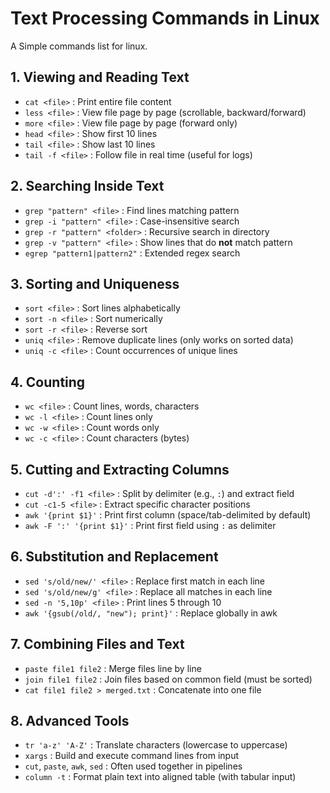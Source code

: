 # Text Processing Commands in Linux  
A Simple commands list for linux.


## 1. Viewing and Reading Text

- `cat <file>` : Print entire file content  
- `less <file>` : View file page by page (scrollable, backward/forward)  
- `more <file>` : View file page by page (forward only)  
- `head <file>` : Show first 10 lines  
- `tail <file>` : Show last 10 lines  
- `tail -f <file>` : Follow file in real time (useful for logs)  



## 2. Searching Inside Text

- `grep "pattern" <file>` : Find lines matching pattern  
- `grep -i "pattern" <file>` : Case-insensitive search  
- `grep -r "pattern" <folder>` : Recursive search in directory  
- `grep -v "pattern" <file>` : Show lines that do **not** match pattern  
- `egrep "pattern1|pattern2"` : Extended regex search  



## 3. Sorting and Uniqueness

- `sort <file>` : Sort lines alphabetically  
- `sort -n <file>` : Sort numerically  
- `sort -r <file>` : Reverse sort  
- `uniq <file>` : Remove duplicate lines (only works on sorted data)  
- `uniq -c <file>` : Count occurrences of unique lines  


## 4. Counting

- `wc <file>` : Count lines, words, characters  
- `wc -l <file>` : Count lines only  
- `wc -w <file>` : Count words only  
- `wc -c <file>` : Count characters (bytes)  



## 5. Cutting and Extracting Columns

- `cut -d':' -f1 <file>` : Split by delimiter (e.g., `:`) and extract field  
- `cut -c1-5 <file>` : Extract specific character positions  
- `awk '{print $1}'` : Print first column (space/tab-delimited by default)  
- `awk -F ':' '{print $1}'` : Print first field using `:` as delimiter  



## 6. Substitution and Replacement

- `sed 's/old/new/' <file>` : Replace first match in each line  
- `sed 's/old/new/g' <file>` : Replace all matches in each line  
- `sed -n '5,10p' <file>` : Print lines 5 through 10  
- `awk '{gsub(/old/, "new"); print}'` : Replace globally in awk  



## 7. Combining Files and Text

- `paste file1 file2` : Merge files line by line  
- `join file1 file2` : Join files based on common field (must be sorted)  
- `cat file1 file2 > merged.txt` : Concatenate into one file  



## 8. Advanced Tools

- `tr 'a-z' 'A-Z'` : Translate characters (lowercase to uppercase)  
- `xargs` : Build and execute command lines from input  
- `cut`, `paste`, `awk`, `sed` : Often used together in pipelines  
- `column -t` : Format plain text into aligned table (with tabular input)  
